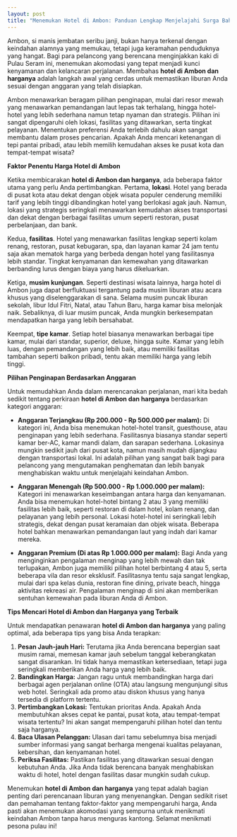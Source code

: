 ```yaml
---
layout: post
title: "Menemukan Hotel di Ambon: Panduan Lengkap Menjelajahi Surga Bahari dengan Anggaran Tepat"
---
```


Ambon, si manis jembatan seribu janji, bukan hanya terkenal dengan keindahan alamnya yang memukau, tetapi juga keramahan penduduknya yang hangat. Bagi para pelancong yang berencana menginjakkan kaki di Pulau Seram ini, menemukan akomodasi yang tepat menjadi kunci kenyamanan dan kelancaran perjalanan. Membahas **hotel di Ambon dan harganya** adalah langkah awal yang cerdas untuk memastikan liburan Anda sesuai dengan anggaran yang telah disiapkan.

Ambon menawarkan beragam pilihan penginapan, mulai dari resor mewah yang menawarkan pemandangan laut lepas tak terhalang, hingga hotel-hotel yang lebih sederhana namun tetap nyaman dan strategis. Pilihan ini sangat dipengaruhi oleh lokasi, fasilitas yang ditawarkan, serta tingkat pelayanan. Menentukan preferensi Anda terlebih dahulu akan sangat membantu dalam proses pencarian. Apakah Anda mencari ketenangan di tepi pantai pribadi, atau lebih memilih kemudahan akses ke pusat kota dan tempat-tempat wisata?

**Faktor Penentu Harga Hotel di Ambon**

Ketika membicarakan **hotel di Ambon dan harganya**, ada beberapa faktor utama yang perlu Anda pertimbangkan. Pertama, **lokasi**. Hotel yang berada di pusat kota atau dekat dengan objek wisata populer cenderung memiliki tarif yang lebih tinggi dibandingkan hotel yang berlokasi agak jauh. Namun, lokasi yang strategis seringkali menawarkan kemudahan akses transportasi dan dekat dengan berbagai fasilitas umum seperti restoran, pusat perbelanjaan, dan bank.

Kedua, **fasilitas**. Hotel yang menawarkan fasilitas lengkap seperti kolam renang, restoran, pusat kebugaran, spa, dan layanan kamar 24 jam tentu saja akan mematok harga yang berbeda dengan hotel yang fasilitasnya lebih standar. Tingkat kenyamanan dan kemewahan yang ditawarkan berbanding lurus dengan biaya yang harus dikeluarkan.

Ketiga, **musim kunjungan**. Seperti destinasi wisata lainnya, harga hotel di Ambon juga dapat berfluktuasi tergantung pada musim liburan atau acara khusus yang diselenggarakan di sana. Selama musim puncak liburan sekolah, libur Idul Fitri, Natal, atau Tahun Baru, harga kamar bisa melonjak naik. Sebaliknya, di luar musim puncak, Anda mungkin berkesempatan mendapatkan harga yang lebih bersahabat.

Keempat, **tipe kamar**. Setiap hotel biasanya menawarkan berbagai tipe kamar, mulai dari standar, superior, deluxe, hingga suite. Kamar yang lebih luas, dengan pemandangan yang lebih baik, atau memiliki fasilitas tambahan seperti balkon pribadi, tentu akan memiliki harga yang lebih tinggi.

**Pilihan Penginapan Berdasarkan Anggaran**

Untuk memudahkan Anda dalam merencanakan perjalanan, mari kita bedah sedikit tentang perkiraan **hotel di Ambon dan harganya** berdasarkan kategori anggaran:

*   **Anggaran Terjangkau (Rp 200.000 - Rp 500.000 per malam):** Di kategori ini, Anda bisa menemukan hotel-hotel transit, guesthouse, atau penginapan yang lebih sederhana. Fasilitasnya biasanya standar seperti kamar ber-AC, kamar mandi dalam, dan sarapan sederhana. Lokasinya mungkin sedikit jauh dari pusat kota, namun masih mudah dijangkau dengan transportasi lokal. Ini adalah pilihan yang sangat baik bagi para pelancong yang mengutamakan penghematan dan lebih banyak menghabiskan waktu untuk menjelajahi keindahan Ambon.

*   **Anggaran Menengah (Rp 500.000 - Rp 1.000.000 per malam):** Kategori ini menawarkan keseimbangan antara harga dan kenyamanan. Anda bisa menemukan hotel-hotel bintang 2 atau 3 yang memiliki fasilitas lebih baik, seperti restoran di dalam hotel, kolam renang, dan pelayanan yang lebih personal. Lokasi hotel-hotel ini seringkali lebih strategis, dekat dengan pusat keramaian dan objek wisata. Beberapa hotel bahkan menawarkan pemandangan laut yang indah dari kamar mereka.

*   **Anggaran Premium (Di atas Rp 1.000.000 per malam):** Bagi Anda yang menginginkan pengalaman menginap yang lebih mewah dan tak terlupakan, Ambon juga memiliki pilihan hotel berbintang 4 atau 5, serta beberapa vila dan resor eksklusif. Fasilitasnya tentu saja sangat lengkap, mulai dari spa kelas dunia, restoran fine dining, private beach, hingga aktivitas rekreasi air. Pengalaman menginap di sini akan memberikan sentuhan kemewahan pada liburan Anda di Ambon.

**Tips Mencari Hotel di Ambon dan Harganya yang Terbaik**

Untuk mendapatkan penawaran **hotel di Ambon dan harganya** yang paling optimal, ada beberapa tips yang bisa Anda terapkan:

1.  **Pesan Jauh-jauh Hari:** Terutama jika Anda berencana bepergian saat musim ramai, memesan kamar jauh sebelum tanggal keberangkatan sangat disarankan. Ini tidak hanya memastikan ketersediaan, tetapi juga seringkali memberikan Anda harga yang lebih baik.
2.  **Bandingkan Harga:** Jangan ragu untuk membandingkan harga dari berbagai agen perjalanan online (OTA) atau langsung mengunjungi situs web hotel. Seringkali ada promo atau diskon khusus yang hanya tersedia di platform tertentu.
3.  **Pertimbangkan Lokasi:** Tentukan prioritas Anda. Apakah Anda membutuhkan akses cepat ke pantai, pusat kota, atau tempat-tempat wisata tertentu? Ini akan sangat mempengaruhi pilihan hotel dan tentu saja harganya.
4.  **Baca Ulasan Pelanggan:** Ulasan dari tamu sebelumnya bisa menjadi sumber informasi yang sangat berharga mengenai kualitas pelayanan, kebersihan, dan kenyamanan hotel.
5.  **Periksa Fasilitas:** Pastikan fasilitas yang ditawarkan sesuai dengan kebutuhan Anda. Jika Anda tidak berencana banyak menghabiskan waktu di hotel, hotel dengan fasilitas dasar mungkin sudah cukup.

Menemukan **hotel di Ambon dan harganya** yang tepat adalah bagian penting dari perencanaan liburan yang menyenangkan. Dengan sedikit riset dan pemahaman tentang faktor-faktor yang mempengaruhi harga, Anda pasti akan menemukan akomodasi yang sempurna untuk menikmati keindahan Ambon tanpa harus menguras kantong. Selamat menikmati pesona pulau ini!
